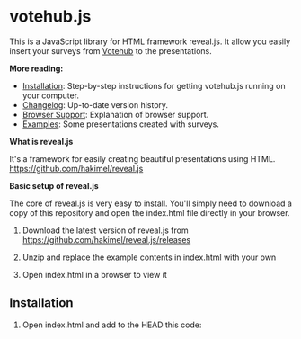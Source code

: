 votehub.js
==========

This is a JavaScript library for HTML framework reveal.js. It allow you easily insert your surveys from [Votehub](http://www.votehub.net/en) to the presentations.

**More reading:**

  * [Installation](http://example.com): Step-by-step instructions for getting votehub.js running on your computer.
  * [Changelog](http://example.com): Up-to-date version history.
  * [Browser Support](http://example.com): Explanation of browser support.
  * [Examples](http://example.com): Some presentations created with surveys.

**What is reveal.js**

It's a framework for easily creating beautiful presentations using HTML. https://github.com/hakimel/reveal.js

**Basic setup of reveal.js**

The core of reveal.js is very easy to install. You'll simply need to download a copy of this repository and open the index.html file directly in your browser.

1.  Download the latest version of reveal.js from https://github.com/hakimel/reveal.js/releases

2.  Unzip and replace the example contents in index.html with your own

3.  Open index.html in a browser to view it

Installation
-----------

1. Open index.html and add to the HEAD this code:

  <script src="http://code.jquery.com/jquery-2.0.3.js"></script>
  <script src="http://www.votehub.net/votehub.js"></script>
  <link rel="stylesheet" href="http://www.votehub.net/votehub.css">
  <script>
  $(function(){
  votehub('<API_key>');
  });
  </script>
